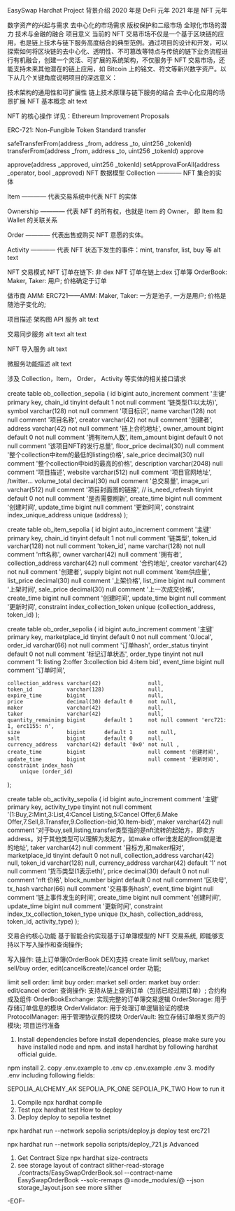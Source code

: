 EasySwap Hardhat Project
背景介绍
2020 年是 DeFi 元年 2021 年是 NFT 元年

数字资产的兴起与需求
去中心化的市场需求
版权保护和二级市场
全球化市场的潜力
技术与金融的融合
项目意义
当前的 NFT 交易市场不仅是一个基于区块链的应用，也是链上技术与链下服务高度结合的典型范例。通过项目的设计和开发，可以探索如何将区块链的去中心化、透明性、不可篡改等特点与传统的链下业务流程进行有机融合，创建一个灵活、可扩展的系统架构，不仅服务于 NFT 交易市场，还能支持未来其他潜在的链上应用，如 Bitcoin 上的铭文、符文等新兴数字资产。以下从几个关键角度说明项目的深远意义：

技术架构的通用性和可扩展性
链上技术原理与链下服务的结合
去中心化应用的场景扩展
NFT 基本概念
alt text

NFT 的核心操作
详见：Ethereum Improvement Proposals

ERC-721: Non-Fungible Token Standard transfer

safeTransferFrom(address _from, address _to, uint256 _tokenId)
transferFrom(address _from, address _to, uint256 _tokenId)
approve

approve(address _approved, uint256 _tokenId)
setApprovalForAll(address _operator, bool _approved)
NFT 数据模型
Collection ———— NFT 集合的实体

Item ———— 代表交易系统中代表 NFT 的实体

Ownership ———— 代表 NFT 的所有权，也就是 Item 的 Owner， 即 Item 和 Wallet 的关联关系

Order ———— 代表出售或购买 NFT 意愿的实体。

Activity ———— 代表 NFT 状态下发生的事件：mint, transfer, list, buy 等 
alt text

NFT 交易模式
NFT 订单在链下: 非 dex
NFT 订单在链上:dex
订单簿 OrderBook: Maker, Taker: 用户; 价格确定于订单

做市商 AMM: ERC721——AMM: Maker, Taker: 一方是池子, 一方是用户; 价格是随池子变化的;

项目描述
架构图
API 服务
alt text

交易同步服务
alt text alt text

NFT 导入服务
alt text

微服务功能描述
alt text

涉及 Collection，Item， Order， Activity 等实体的相关接口请求

create table ob_collection_sepolia
(
    id                 bigint auto_increment comment '主键'
        primary key,
    chain_id           tinyint    default 1 not null comment '链类型(1:以太坊)',
    symbol             varchar(128)         not null comment '项目标识',
    name               varchar(128)         not null comment '项目名称',
    creator            varchar(42)          not null comment '创建者',
    address            varchar(42)          not null comment '链上合约地址',
    owner_amount       bigint     default 0 not null comment '拥有item人数',
    item_amount        bigint     default 0 not null comment '该项目NFT的发行总量',
    floor_price        decimal(30)          null comment '整个collection中item的最低的listing价格',
    sale_price         decimal(30)          null comment '整个collection中bid的最高的价格',
    description        varchar(2048)        null comment '项目描述',
    website            varchar(512)         null comment '项目官网地址',
          /twitter...
    volume_total       decimal(30)          null comment '总交易量',
    image_uri          varchar(512)         null comment '项目封面图的链接',
    // is_need_refresh    tinyint    default 0 not null comment '是否需要刷新',
    create_time        bigint               null comment '创建时间',
    update_time        bigint               null comment '更新时间',
    constraint index_unique_address
        unique (address)
);

create table ob_item_sepolia
(
    id                 bigint auto_increment comment '主键'
        primary key,
    chain_id           tinyint      default 1                     not null comment '链类型',
    token_id           varchar(128)                               not null comment 'token_id',
    name               varchar(128)                               not null comment 'nft名称',
    owner              varchar(42)                                null comment '拥有者',
    collection_address varchar(42)                                null comment '合约地址',
    creator            varchar(42)                                not null comment '创建者',
    supply             bigint                                     not null comment 'item供应量',
    list_price         decimal(30)                                null comment '上架价格',
    list_time          bigint                                     null comment '上架时间',
    sale_price         decimal(30)                                null comment '上一次成交价格',
    create_time        bigint                                     null comment '创建时间',
    update_time        bigint                                     null comment '更新时间',
    constraint index_collection_token
        unique (collection_address, token_id)
);

create table ob_order_sepolia
(
    id                 bigint auto_increment comment '主键'
        primary key,
    marketplace_id     tinyint     default 0     not null comment '0.local',
    order_id           varchar(66)               not null comment '订单hash',
    order_status       tinyint     default 0     not null comment '标记订单状态',
    order_type         tinyint                   not null comment '1: listing 2:offer 3:collection bid 4:item bid',
    event_time         bigint                    null comment '订单时间',
    
    collection_address varchar(42)               null,
    token_id           varchar(128)              null,
    expire_time        bigint                    null,
    price              decimal(30) default 0     not null,
    maker              varchar(42)               null,
    taker              varchar(42)               null,
    quantity_remaining bigint      default 1     not null comment 'erc721: 1, erc1155: n',
    size               bigint      default 1     not null,
    salt               bigint      default 0     null,
    currency_address   varchar(42) default '0x0' not null ,
    create_time        bigint                    null comment '创建时间',
    update_time        bigint                    null comment '更新时间',
    constraint index_hash
        unique (order_id)
);

create table ob_activity_sepolia
(
    id                 bigint auto_increment comment '主键'
        primary key,
    activity_type      tinyint                 not null comment '(1:Buy,2:Mint,3:List,4:Cancel Listing,5:Cancel Offer,6.Make Offer,7.Sell,8.Transfer,9.Collection-bid,10.Item-bid)',
    maker              varchar(42)             null comment '对于buy,sell,listing,transfer类型指的是nft流转的起始方，即卖方address。对于其他类型可以理解为发起方，如make offer谁发起的from就是谁的地址',
    taker              varchar(42)             null comment '目标方,和maker相对',
    marketplace_id     tinyint     default 0   not null,
    collection_address varchar(42)             null,
    token_id           varchar(128)            null,
    currency_address   varchar(42) default '1' not null comment '货币类型(1表示eth)',
    price              decimal(30) default 0   not null comment 'nft 价格',
    block_number       bigint      default 0   not null comment '区块号',
    tx_hash            varchar(66)             null comment '交易事务hash',
    event_time         bigint                  null comment '链上事件发生的时间',
    create_time        bigint                  null comment '创建时间',
    update_time        bigint                  null comment '更新时间',
    constraint index_tx_collection_token_type
        unique (tx_hash, collection_address, token_id, activity_type)
);

交易合约核心功能
基于智能合约实现基于订单簿模型的 NFT 交易系统, 即能够支持以下写入操作和查询操作;

写入操作:
链上订单簿(OrderBook DEX)支持 create limit sell/buy, market sell/buy order, edit(cancel&create)/cancel order 功能;

limit sell order:
limit buy order:
market sell order:
market buy order:
edit/cancel order:
查询操作:
支持从链上查询订单（包括已经过期订单）;
合约构成及组件
OrderBookExchange: 实现完整的订单簿交易逻辑
OrderStorage: 用于存储订单信息的模块
OrderValidator: 用于处理订单逻辑验证的模块
ProtocolManager: 用于管理协议费的模块
OrderVault: 独立存储订单相关资产的模块;
项目运行准备
1. Install dependencies
before install dependencies, please make sure you have installed node and npm. and install hardhat by following hardhat official guide.

npm install
2. copy .env.example to .env
cp .env.example .env
3. modify .env
including following fields:

SEPOLIA_ALCHEMY_AK
SEPOLIA_PK_ONE
SEPOLIA_PK_TWO
How to run it
1. Compile
npx hardhat compile
2. Test
npx hardhat test
How to deploy
1. Deploy
deploy to sepolia testnet

npx hardhat run --network sepolia scripts/deploy.js
deploy test erc721

npx hardhat run --network sepolia scripts/deploy_721.js
Advanced
1. Get Contract Size
npx hardhat size-contracts
2. see storage layout of contract
slither-read-storage ./contracts/EasySwapOrderBook.sol --contract-name EasySwapOrderBook --solc-remaps @=node_modules/@ --json storage_layout.json
see more slither

-EOF-